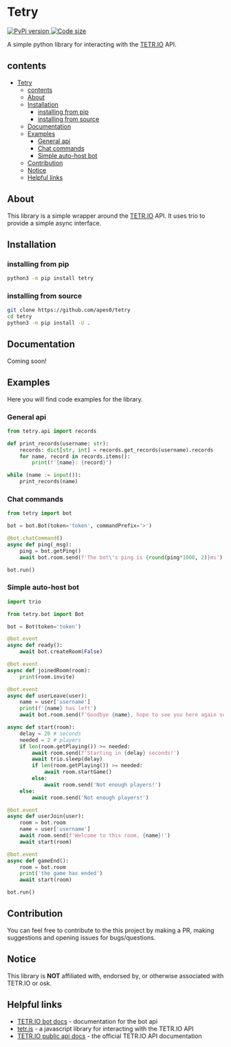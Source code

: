
# Tetry

[![PyPi version](https://img.shields.io/pypi/v/tetry.svg) ![Code
size](https://img.shields.io/github/languages/code-size/apes0/tetry)](https://pypi.org/project/tetry/)

A simple python library for interacting with the [TETR.IO](https://tetr.io/) API.

## contents

- [Tetry](#tetry)
  - [contents](#contents)
  - [About](#about)
  - [Installation](#installation)
    - [installing from pip](#installing-from-pip)
    - [installing from source](#installing-from-source)
  - [Documentation](#documentation)
  - [Examples](#examples)
    - [General api](#general-api)
    - [Chat commands](#chat-commands)
    - [Simple auto-host bot](#simple-auto-host-bot)
  - [Contribution](#contribution)
  - [Notice](#notice)
  - [Helpful links](#helpful-links)

## About

This library is a simple wrapper around the [TETR.IO](https://tetr.io/) API. It uses trio to provide a simple async interface.

## Installation

### installing from pip

```sh
python3 -m pip install tetry
```

### installing from source

```sh
git clone https://github.com/apes0/tetry
cd tetry
python3 -m pip install -U .
```

## Documentation

Coming soon!

## Examples

Here you will find code examples for the library.

### General api

```python
from tetry.api import records

def print_records(username: str):
    records: dict[str, int] = records.get_records(username).records
    for name, record in records.items():
        print(f'{name}: {record}')

while (name := input()):
    print_records(name)

```

### Chat commands

```python
from tetry import bot

bot = bot.Bot(token='token', commandPrefix='>')

@bot.chatCommand()
async def ping(_msg):
    ping = bot.getPing()
    await bot.room.send(f'The bot\'s ping is {round(ping*1000, 2)}ms')

bot.run()

```

### Simple auto-host bot

```python
import trio

from tetry.bot import Bot

bot = Bot(token='token')

@bot.event
async def ready():
    await bot.createRoom(False)

@bot.event
async def joinedRoom(room):
    print(room.invite)

@bot.event
async def userLeave(user):
    name = user['username']
    print(f'{name} has left')
    await bot.room.send(f'Goodbye {name}, hope to see you here again soon!')

async def start(room):
    delay = 20 # seconds
    needed = 2 # players
    if len(room.getPlaying()) >= needed:
        await room.send(f'Starting in {delay} seconds!')
        await trio.sleep(delay)
        if len(room.getPlaying()) >= needed:
            await room.startGame()
        else:
            await room.send('Not enough players!')
    else:
        await room.send('Not enough players!')

@bot.event
async def userJoin(user):
    room = bot.room
    name = user['username']
    await room.send(f'Welcome to this room, {name}!')
    await start(room)

@bot.event
async def gameEnd():
    room = bot.room
    print('the game has ended')
    await start(room)

bot.run()

```

## Contribution

You can feel free to contribute to the this project by making a PR, making suggestions and opening issues for bugs/questions.

## Notice

This library is **NOT** affiliated with, endorsed by, or otherwise associated with TETR.IO or osk.

## Helpful links

- [TETR.IO bot docs](https://github.com/Poyo-SSB/tetrio-bot-docs/) - documentation for the bot api
- [tetr.js](https://github.com/tetrjs/tetr.js/) - a javascript library for interacting with the TETR.IO API
- [TETR.IO public api docs](https://tetr.io/about/api/) - the official TETR.IO API documentation
